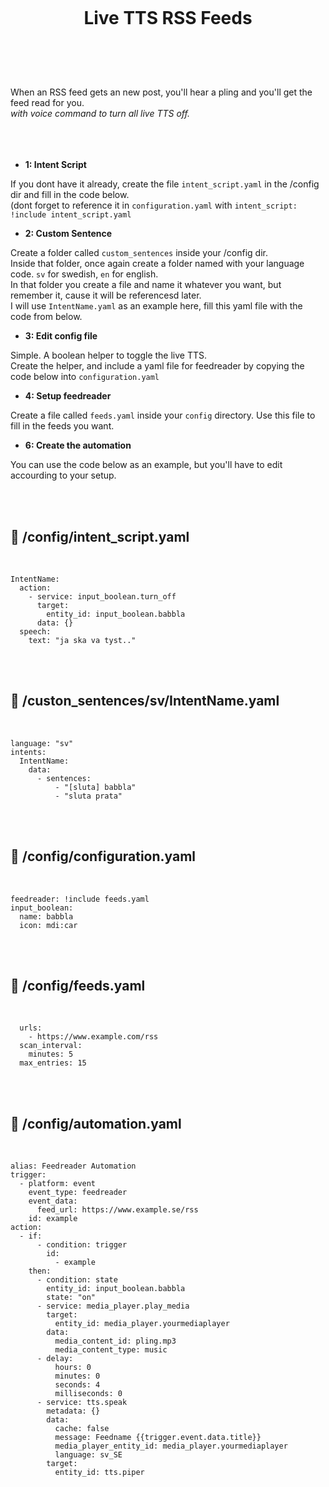 
<h1 align="center">
<br>

Live TTS RSS Feeds

</h1><br>
<br><br>

When an RSS feed gets an new post, you'll hear a pling and you'll get the feed read for you.  
*with voice command to turn all live TTS off.*  
<br><br><br>


- **1: Intent Script** <br>

If you dont have it already, create the file `intent_script.yaml` in the /config dir and fill in the code below.<br>
(dont forget to reference it in `configuration.yaml` with `intent_script: !include intent_script.yaml`<br> 

- **2: Custom Sentence** <br>

Create a folder called `custom_sentences` inside your /config dir.<br>
Inside that folder, once again create a folder named with your language code. `sv` for swedish, `en` for english.<br>
In that folder you create a file and name it whatever you want, but remember it, cause it will be referencesd later.<br>
I will use `IntentName.yaml` as an example here, fill this yaml file with the code from below. <br>

- **3: Edit config file** <br>

Simple. A boolean helper to toggle the live TTS.  
Create the helper, and include a yaml file for feedreader by copying the code below into `configuration.yaml`  

- **4: Setup feedreader** <br>

Create a file called `feeds.yaml` inside your `config` directory. Use this file to fill in the feeds you want.  

- **6: Create the automation**  

You can use the code below as an example, but you'll have to edit accourding to your setup. <br>

<br><br>



## 🦆 /config/intent_script.yaml <br>


<br>


```
IntentName:
  action:
    - service: input_boolean.turn_off
      target:
        entity_id: input_boolean.babbla
      data: {}
  speech:
    text: "ja ska va tyst.."
```

<br><br>


## 🦆 /custon_sentences/sv/IntentName.yaml <br>


<br>

```
language: "sv"
intents:
  IntentName:
    data:
      - sentences:
          - "[sluta] babbla"
          - "sluta prata"
```

<br><br>


## 🦆 /config/configuration.yaml <br>


<br>


```
feedreader: !include feeds.yaml
input_boolean:
  name: babbla
  icon: mdi:car
```

<br><br>


## 🦆 /config/feeds.yaml <br>


<br>


```
  urls:
    - https://www.example.com/rss
  scan_interval:
    minutes: 5
  max_entries: 15
```

<br><br>












## 🦆 /config/automation.yaml <br>


<br>


```
alias: Feedreader Automation
trigger:
  - platform: event
    event_type: feedreader
    event_data:
      feed_url: https://www.example.se/rss
    id: example
action:
  - if:
      - condition: trigger
        id:
          - example
    then:
      - condition: state
        entity_id: input_boolean.babbla
        state: "on"
      - service: media_player.play_media
        target:
          entity_id: media_player.yourmediaplayer
        data:
          media_content_id: pling.mp3
          media_content_type: music
      - delay:
          hours: 0
          minutes: 0
          seconds: 4
          milliseconds: 0
      - service: tts.speak
        metadata: {}
        data:
          cache: false
          message: Feedname {{trigger.event.data.title}}
          media_player_entity_id: media_player.yourmediaplayer
          language: sv_SE
        target:
          entity_id: tts.piper
```

<br><br>
